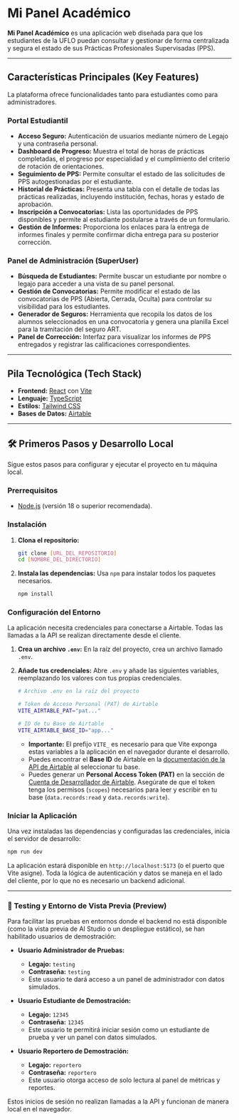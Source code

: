 # Mi Panel Académico

**Mi Panel Académico** es una aplicación web diseñada para que los estudiantes de la UFLO puedan consultar y gestionar de forma centralizada y segura el estado de sus Prácticas Profesionales Supervisadas (PPS).

---

## Características Principales (Key Features)

La plataforma ofrece funcionalidades tanto para estudiantes como para administradores.

### Portal Estudiantil
- **Acceso Seguro:** Autenticación de usuarios mediante número de Legajo y una contraseña personal.
- **Dashboard de Progreso:** Muestra el total de horas de prácticas completadas, el progreso por especialidad y el cumplimiento del criterio de rotación de orientaciones.
- **Seguimiento de PPS:** Permite consultar el estado de las solicitudes de PPS autogestionadas por el estudiante.
- **Historial de Prácticas:** Presenta una tabla con el detalle de todas las prácticas realizadas, incluyendo institución, fechas, horas y estado de aprobación.
- **Inscripción a Convocatorias:** Lista las oportunidades de PPS disponibles y permite al estudiante postularse a través de un formulario.
- **Gestión de Informes:** Proporciona los enlaces para la entrega de informes finales y permite confirmar dicha entrega para su posterior corrección.

### Panel de Administración (SuperUser)
- **Búsqueda de Estudiantes:** Permite buscar un estudiante por nombre o legajo para acceder a una vista de su panel personal.
- **Gestión de Convocatorias:** Permite modificar el estado de las convocatorias de PPS (Abierta, Cerrada, Oculta) para controlar su visibilidad para los estudiantes.
- **Generador de Seguros:** Herramienta que recopila los datos de los alumnos seleccionados en una convocatoria y genera una planilla Excel para la tramitación del seguro ART.
- **Panel de Corrección:** Interfaz para visualizar los informes de PPS entregados y registrar las calificaciones correspondientes.

---

## Pila Tecnológica (Tech Stack)

- **Frontend:** [React](https://react.dev/) con [Vite](https://vitejs.dev/)
- **Lenguaje:** [TypeScript](https://www.typescriptlang.org/)
- **Estilos:** [Tailwind CSS](https://tailwindcss.com/)
- **Bases de Datos:** [Airtable](https://www.airtable.com/)

---

## 🛠️ Primeros Pasos y Desarrollo Local

Sigue estos pasos para configurar y ejecutar el proyecto en tu máquina local.

### Prerrequisitos

- [Node.js](https://nodejs.org/) (versión 18 o superior recomendada).

### Instalación

1.  **Clona el repositorio:**
    ```bash
    git clone [URL_DEL_REPOSITORIO]
    cd [NOMBRE_DEL_DIRECTORIO]
    ```

2.  **Instala las dependencias:**
    Usa `npm` para instalar todos los paquetes necesarios.
    ```bash
    npm install
    ```

### Configuración del Entorno

La aplicación necesita credenciales para conectarse a Airtable. Todas las llamadas a la API se realizan directamente desde el cliente.

1.  **Crea un archivo `.env`:**
    En la raíz del proyecto, crea un archivo llamado `.env`.

2.  **Añade tus credenciales:**
    Abre `.env` y añade las siguientes variables, reemplazando los valores con tus propias credenciales.

    ```bash
    # Archivo .env en la raíz del proyecto

    # Token de Acceso Personal (PAT) de Airtable
    VITE_AIRTABLE_PAT="pat..."

    # ID de tu Base de Airtable
    VITE_AIRTABLE_BASE_ID="app..."
    ```

    -   **Importante:** El prefijo `VITE_` es necesario para que Vite exponga estas variables a la aplicación en el navegador durante el desarrollo.
    -   Puedes encontrar el **Base ID** de Airtable en la [documentación de la API de Airtable](https://airtable.com/developers/web/api/introduction) al seleccionar tu base.
    -   Puedes generar un **Personal Access Token (PAT)** en la sección de [Cuenta de Desarrollador de Airtable](https://airtable.com/create/tokens). Asegúrate de que el token tenga los permisos (`scopes`) necesarios para leer y escribir en tu base (`data.records:read` y `data.records:write`).

### Iniciar la Aplicación

Una vez instaladas las dependencias y configuradas las credenciales, inicia el servidor de desarrollo:

```bash
npm run dev
```

La aplicación estará disponible en `http://localhost:5173` (o el puerto que Vite asigne). Toda la lógica de autenticación y datos se maneja en el lado del cliente, por lo que no es necesario un backend adicional.

---

### 🧪 Testing y Entorno de Vista Previa (Preview)

Para facilitar las pruebas en entornos donde el backend no está disponible (como la vista previa de AI Studio o un despliegue estático), se han habilitado usuarios de demostración:

-   **Usuario Administrador de Pruebas:**
    -   **Legajo:** `testing`
    -   **Contraseña:** `testing`
    -   Este usuario te dará acceso a un panel de administrador con datos simulados.

-   **Usuario Estudiante de Demostración:**
    -   **Legajo:** `12345`
    -   **Contraseña:** `12345`
    -   Este usuario te permitirá iniciar sesión como un estudiante de prueba y ver un panel con datos simulados.

-   **Usuario Reportero de Demostración:**
    -   **Legajo:** `reportero`
    -   **Contraseña:** `reportero`
    -   Este usuario otorga acceso de solo lectura al panel de métricas y reportes.

Estos inicios de sesión no realizan llamadas a la API y funcionan de manera local en el navegador.